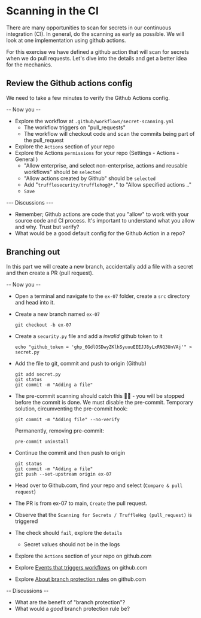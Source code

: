 # Scanning in the CI

There are many opportunities to scan for secrets in our continuous integration (CI). In general, do the scanning as early as possible. We will look at one implementation using github actions.

For this exercise we have defined a github action that will scan for secrets when we do pull requests. Let's dive into the details and get a better idea for the mechanics.

## Review the Github actions config

We need to take a few minutes to verify the Github Actions config.

-- Now you --

- Explore the workflow at `.github/workflows/secret-scanning.yml`
  - The workflow triggers on "pull_requests"
  - The workflow will checkout code and scan the commits being part of the pull_request
- Explore the `Actions` section of your repo
- Explore the Actions `permissions` for your repo (Settings - Actions - General )
  - "Allow enterprise, and select non-enterprise, actions and reusable workflows" should be `selected`
  - "Allow actions created by Github" should be `selected`
  - Add "`trufflesecurity/trufflehog@*,`" to "Allow specified actions .."
  - `Save`

--- Discussions ---

- Remember; Github actions are code that you "allow" to work with your source code and CI process. It's important to understand what you allow and why. Trust but verify?
- What would be a good default config for the Github Action in a repo?


## Branching out

In this part we will create a new branch, accidentally add a file with a secret and then create a PR (pull request).

-- Now you --

- Open a terminal and navigate to the `ex-07` folder, create a `src` directory and head into it.
- Create a new branch named `ex-07`

    ```shell
    git checkout -b ex-07
    ```

- Create a `security.py` file and add a *invalid* github token to it

    ```shell
    echo "github_token = 'ghp_6GdlOSDwyZKlhSyuuuEEEJJ8yLxRNQ3UnVAj'" > secret.py
    ```

- Add the file to git, commit and push to origin (Github)

    ```shell
    git add secret.py
    git status
    git commit -m "Adding a file"
     ```

- The pre-commit scanning should catch this 👮‍♂️ - you will be stopped before the commit is done. We must disable the pre-commit.
  Temporary solution, circumventing the pre-commit hook:
  ```shell
  git commit -m "Adding file" --no-verify
  ```
  Permanently, removing pre-commit:
  ```shell
  pre-commit uninstall
  ```

- Continue the commit and then push to origin

    ```shell
    git status
    git commit -m "Adding a file"
    git push --set-upstream origin ex-07
    ```

- Head over to Github.com, find your repo and select (`Compare & pull request`)
- The PR is from ex-07 to main, `Create` the pull request.
- Observe that the `Scanning for Secrets / TruffleHog (pull_request)` is triggered
- The check should `fail`, explore the `details`
  - Secret values should not be in the logs


- Explore the `Actions` section of your repo on github.com
- Explore [Events that triggers workflows](https://docs.github.com/en/actions/using-workflows/events-that-trigger-workflows) on github.com
- Explore [About branch protection rules](https://docs.github.com/en/repositories/configuring-branches-and-merges-in-your-repository/managing-protected-branches/about-protected-branches) on github.com

-- Discussions --

- What are the benefit of "branch protection"?
- What would a *good* branch protection rule be?
